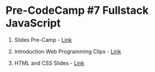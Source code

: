 # Pre-CodeCamp #7 Fullstack JavaScript

1. Slides Pre-Camp - [Link](https://drive.google.com/drive/u/0/folders/1u1_egq8hHetUK0eaLPtByOIOwOe8UltC)

2. Introduction Web Programming Clips - [Link](https://www.youtube.com/playlist?list=PL_gUW9OCwjNL5cLLI2V3MC6oKt2KWoPGV)

3. HTML and CSS Slides - [Link](https://docs.google.com/presentation/d/1RwJkRxnhrRRy2lYMhj5RW_tKhS-5sCKMt9K_-txmqvo/edit#slide=id.g641b8415ff_0_107)